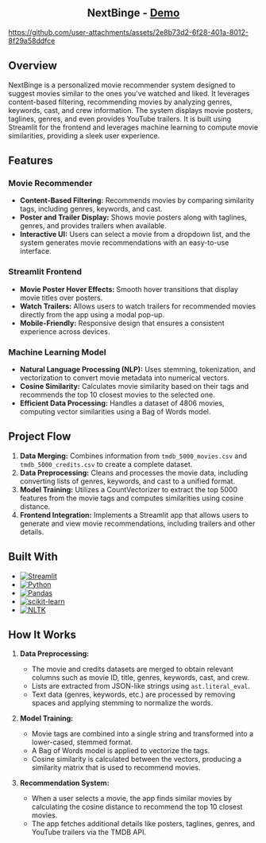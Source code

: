 <div align="center"><h2>NextBinge - <a href="https://nextbingemovies.streamlit.app/">Demo</a></h2></div>




https://github.com/user-attachments/assets/2e8b73d2-6f28-401a-8012-8f29a58ddfce




## Overview

NextBinge is a personalized movie recommender system designed to suggest movies similar to the ones you've watched and liked. It leverages content-based filtering, recommending movies by analyzing genres, keywords, cast, and crew information. The system displays movie posters, taglines, genres, and even provides YouTube trailers. It is built using Streamlit for the frontend and leverages machine learning to compute movie similarities, providing a sleek user experience.

## Features

### Movie Recommender
- **Content-Based Filtering:** Recommends movies by comparing similarity tags, including genres, keywords, and cast.
- **Poster and Trailer Display:** Shows movie posters along with taglines, genres, and provides trailers when available.
- **Interactive UI:** Users can select a movie from a dropdown list, and the system generates movie recommendations with an easy-to-use interface.

### Streamlit Frontend
- **Movie Poster Hover Effects:** Smooth hover transitions that display movie titles over posters.
- **Watch Trailers:** Allows users to watch trailers for recommended movies directly from the app using a modal pop-up.
- **Mobile-Friendly:** Responsive design that ensures a consistent experience across devices.

### Machine Learning Model
- **Natural Language Processing (NLP):** Uses stemming, tokenization, and vectorization to convert movie metadata into numerical vectors.
- **Cosine Similarity:** Calculates movie similarity based on their tags and recommends the top 10 closest movies to the selected one.
- **Efficient Data Processing:** Handles a dataset of 4806 movies, computing vector similarities using a Bag of Words model.

## Project Flow

1. **Data Merging:** Combines information from `tmdb_5000_movies.csv` and `tmdb_5000_credits.csv` to create a complete dataset.
2. **Data Preprocessing:** Cleans and processes the movie data, including converting lists of genres, keywords, and cast to a unified format.
3. **Model Training:** Utilizes a CountVectorizer to extract the top 5000 features from the movie tags and computes similarities using cosine distance.
4. **Frontend Integration:** Implements a Streamlit app that allows users to generate and view movie recommendations, including trailers and other details.

## Built With

- [![Streamlit][Streamlit-img]][Streamlit-url]
- [![Python][Python-img]][Python-url]
- [![Pandas][Pandas-img]][Pandas-url]
- [![scikit-learn][Sklearn-img]][Sklearn-url]
- [![NLTK][NLTK-img]][NLTK-url]

## How It Works

1. **Data Preprocessing:**
   - The movie and credits datasets are merged to obtain relevant columns such as movie ID, title, genres, keywords, cast, and crew.
   - Lists are extracted from JSON-like strings using `ast.literal_eval`.
   - Text data (genres, keywords, etc.) are processed by removing spaces and applying stemming to normalize the words.

2. **Model Training:**
   - Movie tags are combined into a single string and transformed into a lower-cased, stemmed format.
   - A Bag of Words model is applied to vectorize the tags.
   - Cosine similarity is calculated between the vectors, producing a similarity matrix that is used to recommend movies.

3. **Recommendation System:**
   - When a user selects a movie, the app finds similar movies by calculating the cosine distance to recommend the top 10 closest movies.
   - The app fetches additional details like posters, taglines, genres, and YouTube trailers via the TMDB API.

<!-- MARKDOWN LINKS & IMAGES -->
[Streamlit-img]: https://img.shields.io/badge/Streamlit-black?style=for-the-badge&logo=streamlit
[Streamlit-url]: https://streamlit.io/
[Python-img]: https://img.shields.io/badge/Python-blue?style=for-the-badge&logo=python
[Python-url]: https://www.python.org/
[Pandas-img]: https://img.shields.io/badge/Pandas-black?style=for-the-badge&logo=pandas
[Pandas-url]: https://pandas.pydata.org/
[Sklearn-img]: https://img.shields.io/badge/scikit--learn-orange?style=for-the-badge&logo=scikit-learn
[Sklearn-url]: https://scikit-learn.org/stable/
[NLTK-img]: https://img.shields.io/badge/NLTK-green?style=for-the-badge&logo=python
[NLTK-url]: https://www.nltk.org/



